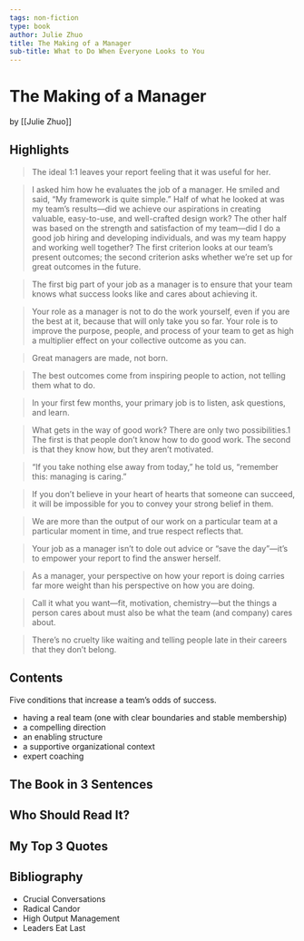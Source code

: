 ```yaml
---
tags: non-fiction
type: book
author: Julie Zhuo
title: The Making of a Manager
sub-title: What to Do When Everyone Looks to You
---
```


# The Making of a Manager
by [[Julie Zhuo]]

## Highlights
> The ideal 1:1 leaves your report feeling that it was useful for her.

> I asked him how he evaluates the job of a manager. He smiled and said, “My framework is quite simple.” Half of what he looked at was my team’s results—did we achieve our aspirations in creating valuable, easy-to-use, and well-crafted design work? The other half was based on the strength and satisfaction of my team—did I do a good job hiring and developing individuals, and was my team happy and working well together? The first criterion looks at our team’s present outcomes; the second criterion asks whether we’re set up for great outcomes in the future.

> The first big part of your job as a manager is to ensure that your team knows what success looks like and cares about achieving it.

> Your role as a manager is not to do the work yourself, even if you are the best at it, because that will only take you so far. Your role is to improve the purpose, people, and process of your team to get as high a multiplier effect on your collective outcome as you can.

> Great managers are made, not born.

> The best outcomes come from inspiring people to action, not telling them what to do.

> In your first few months, your primary job is to listen, ask questions, and learn.

> What gets in the way of good work? There are only two possibilities.1 The first is that people don’t know how to do good work. The second is that they know how, but they aren’t motivated.

> “If you take nothing else away from today,” he told us, “remember this: managing is caring.”

> If you don’t believe in your heart of hearts that someone can succeed, it will be impossible for you to convey your strong belief in them.

> We are more than the output of our work on a particular team at a particular moment in time, and true respect reflects that.

> Your job as a manager isn’t to dole out advice or “save the day”—it’s to empower your report to find the answer herself.

> As a manager, your perspective on how your report is doing carries far more weight than his perspective on how you are doing.

> Call it what you want—fit, motivation, chemistry—but the things a person cares about must also be what the team (and company) cares about.

> There’s no cruelty like waiting and telling people late in their careers that they don’t belong.

## Contents
Five conditions that increase a team’s odds of success.
* having a real team (one with clear boundaries and stable membership)
* a compelling direction
* an enabling structure
* a supportive organizational context
* expert coaching

## The Book in 3 Sentences

## Who Should Read It?

## My Top 3 Quotes

## Bibliography
* Crucial Conversations
* Radical Candor
* High Output Management
* Leaders Eat Last
